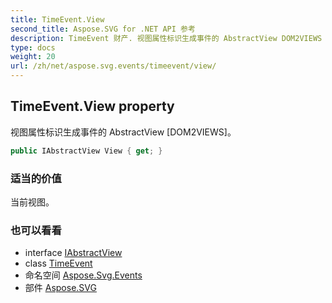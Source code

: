 ```yaml
---
title: TimeEvent.View
second_title: Aspose.SVG for .NET API 参考
description: TimeEvent 财产. 视图属性标识生成事件的 AbstractView DOM2VIEWS
type: docs
weight: 20
url: /zh/net/aspose.svg.events/timeevent/view/
---
```

## TimeEvent.View property

视图属性标识生成事件的 AbstractView [DOM2VIEWS]。

```csharp
public IAbstractView View { get; }
```

### 适当的价值

当前视图。

### 也可以看看

* interface [IAbstractView](../../../aspose.svg.dom.views/iabstractview/)
* class [TimeEvent](../)
* 命名空间 [Aspose.Svg.Events](../../timeevent/)
* 部件 [Aspose.SVG](../../../)



